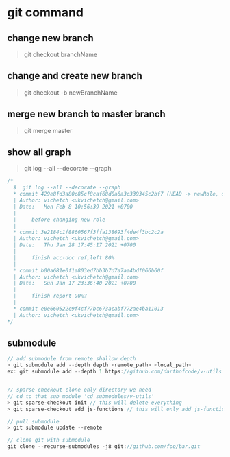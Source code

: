 # git command

## change new branch

<!-- if new bran is already existed -->

> git checkout branchName

## change and create new branch

<!-- if new branch name is not yet existed -->

> git checkout -b newBranchName

## merge new branch to master branch

<!-- copy all master branch to new branch -->

> git merge master

## show all graph

> git log --all --decorate --graph

```javascript
/*
  $  git log --all --decorate --graph
  * commit 429e8fd3a80c85cf8caf68d0a6a3c339345c2bf7 (HEAD -> newRole, origin/master, master)
  | Author: vichetch <ukvichetch@gmail.com>
  | Date:   Mon Feb 8 10:56:39 2021 +0700
  |
  |     before changing new role
  |
  * commit 3e2184c1f8860567f3ffa138693f4de4f3bc2c2a
  | Author: vichetch <ukvichetch@gmail.com>
  | Date:   Thu Jan 28 17:45:17 2021 +0700
  |
  |     finish acc-doc ref,left 80%
  |
  * commit b00a681e0f1a803ed7bb3b7d7a7aa4bdf066b60f
  | Author: vichetch <ukvichetch@gmail.com>
  | Date:   Sun Jan 17 23:36:40 2021 +0700
  |
  |     finish report 90%?
  |
  * commit e0e660522c9f4cf77bc673acabf772ae4ba11013
  | Author: vichetch <ukvichetch@gmail.com>
*/
```

## submodule

```javascript
// add submodule from remote shallow depth
> git submodule add --depth depth <remote_path> <local_path>
ex: git submodule add --depth 1 https://github.com/darthofcode/v-utils submodules/v-utils


// sparse-checkout clone only directory we need
// cd to that sub module 'cd submodules/v-utils'
> git sparse-checkout init // this will delete everything
> git sparse-checkout add js-functions // this will only add js-functions

// pull submodule
> git submodule update --remote

// clone git with submodule
git clone --recurse-submodules -j8 git://github.com/foo/bar.git

```
